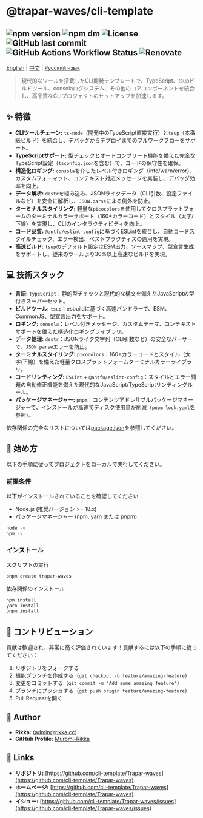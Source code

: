
# @trapar-waves/cli-template

![npm version](https://img.shields.io/npm/v/@trapar-waves/cli-template)
![npm dm](https://img.shields.io/npm/dm/@trapar-waves/cli-template)
![License](https://img.shields.io/github/license/Trapar-waves/cli-template)
![GitHub last commit](https://img.shields.io/github/last-commit/Trapar-waves/cli-template)
![GitHub Actions Workflow Status](https://img.shields.io/github/actions/workflow/status/Trapar-waves/cli-template/release.yml)
![Renovate](https://img.shields.io/badge/renovate-enabled-blue)
---
[English](../README.md) | [中文](/readme/README-CN.md) | [Русский язык](/readme/README-RU.md)
> 現代的なツールを搭載したCLI開発テンプレートで、TypeScript、tsupビルドツール、consolaログシステム、その他のコアコンポーネントを統合し、高品質なCLIプロジェクトのセットアップを加速します。

## ✨ 特徴

* **CLIツールチェーン:** `ts-node`（開発中のTypeScript直接実行）と`tsup`（本番級ビルド）を統合し、デバッグからデプロイまでのフルワークフローをサポート。
* **TypeScriptサポート:** 型チェックとオートコンプリート機能を備えた完全なTypeScript設定（`tsconfig.json`を含む）で、コードの保守性を確保。
* **構造化ロギング:** `consola`を介したレベル付きロギング（info/warn/error）、カスタムフォーマット、コンテキスト対応メッセージを実装し、デバッグ効率を向上。
* **データ解析:** `destr`を組み込み、JSONライクデータ（CLI引数、設定ファイルなど）を安全に解析し、`JSON.parse`による例外を防止。
* **ターミナルスタイリング:** 軽量な`picocolors`を使用してクロスプラットフォームのターミナルカラーサポート（160+カラーコード）とスタイル（太字/下線）を実現し、CLIのインタラクティビティを向上。
* **コード品質:** `@antfu/eslint-config`に基づくESLintを統合し、自動コードスタイルチェック、エラー検出、ベストプラクティスの適用を実現。
* **高速ビルド:** `tsup`のデフォルト設定はESM出力、ソースマップ、型宣言生成をサポートし、従来のツールより30%以上高速なビルドを実現。

## 💻 技術スタック

* **言語:** `TypeScript`：静的型チェックと現代的な構文を備えたJavaScriptの型付きスーパーセット。   
* **ビルドツール:** `tsup`：esbuildに基づく高速バンドラーで、ESM、CommonJS、型宣言出力をサポート。 
* **ロギング:** `consola`：レベル付きメッセージ、カスタムテーマ、コンテキストサポートを備えた構造化ロギングライブラリ。 
* **データ処理:** `destr`：JSONライク文字列（CLI引数など）の安全なパーサーで、`JSON.parse`エラーを防止。 
* **ターミナルスタイリング:** `picocolors`：160+カラーコードとスタイル（太字/下線）を備えた軽量クロスプラットフォームターミナルカラーライブラリ。 
* **コードリンティング:** `ESLint` + `@antfu/eslint-config`：スタイルとエラー問題の自動修正機能を備えた現代的なJavaScript/TypeScriptリンティングルール。 
* **パッケージマネージャー:** `pnpm`：コンテンツアドレサブルパッケージマネージャーで、インストールが高速でディスク使用量が削減（`pnpm-lock.yaml`を参照）。 

依存関係の完全なリストについては[package.json](package.json)を参照してください。

## 🚀 始め方

以下の手順に従ってプロジェクトをローカルで実行してください。

### 前提条件

以下がインストールされていることを確認してください：
- Node.js (推奨バージョン >= 18.x)
- パッケージマネージャー (npm, yarn または pnpm)
```bash
node -v
npm -v
```

### インストール

スクリプトの実行
```bash
pnpm create trapar-waves
```
依存関係のインストール
```bash
npm install
yarn install
pnpm install
```

## 🤝 コントリビューション

貢献は歓迎され、非常に高く評価されています！貢献するには以下の手順に従ってください：
1. リポジトリをフォークする
2. 機能ブランチを作成する（`git checkout -b feature/amazing-feature`）
3. 変更をコミットする（`git commit -m 'Add some amazing feature'`）
4. ブランチにプッシュする（`git push origin feature/amazing-feature`）
5. Pull Requestを開く

## 👤 Author

* **Rikka:** (admin@rikka.cc)
* **GitHub Profile:** [Muromi-Rikka](https://github.com/Muromi-Rikka)

## 🔗 Links

* **リポジトリ:** [https://github.com/cli-template/Trapar-waves](https://github.com/cli-template/Trapar-waves)
* **ホームページ:** [https://github.com/cli-template/Trapar-waves](https://github.com/cli-template/Trapar-waves)
* **イシュー:** [https://github.com/cli-template/Trapar-waves/issues](https://github.com/cli-template/Trapar-waves/issues)